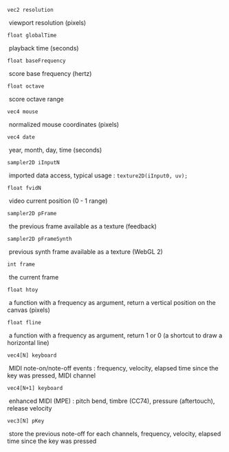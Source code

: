 `vec2 resolution`

​	viewport resolution (pixels)

`float globalTime`

​	playback time (seconds)

`float baseFrequency`

​	score base frequency (hertz)

`float octave`

​	score octave range

`vec4 mouse`

​	normalized mouse coordinates (pixels)

`vec4 date`

​	year, month, day, time (seconds)

`sampler2D iInputN`

​	imported data access, typical usage : `texture2D(iInput0, uv);`

`float fvidN`

​	video current position (0 - 1 range)

`sampler2D pFrame` 

​	the previous frame available as a texture (feedback)

`sampler2D pFrameSynth`

​	previous synth frame available as a texture (WebGL 2)

`int frame` 

​	the current frame

`float htoy` 

​	a function with a frequency as argument, return a vertical position on the canvas (pixels)

`float fline` 

​	a function with a frequency as argument, return 1 or 0 (a shortcut to draw a horizontal line)

`vec4[N] keyboard`

​	MIDI note-on/note-off events : frequency, velocity, elapsed time since the key was pressed, MIDI channel

`vec4[N+1] keyboard`

​	enhanced MIDI (MPE) : pitch bend, timbre (CC74), pressure (aftertouch), release velocity

`vec3[N] pKey`

​	store the previous note-off for each channels, frequency, velocity, elapsed time since the key was pressed